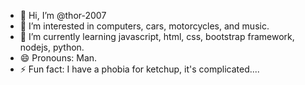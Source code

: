 - 👋 Hi, I’m @thor-2007
- 👀 I’m interested in computers, cars, motorcycles, and music.
- 🌱 I’m currently learning javascript, html, css, bootstrap framework, nodejs, python.
- 😄 Pronouns: Man.
- ⚡ Fun fact: I have a phobia for ketchup, it's complicated....

<!---
thor-2007/thor-2007 is a ✨ special ✨ repository because its `README.md` (this file) appears on your GitHub profile.
You can click the Preview link to take a look at your changes.
--->
